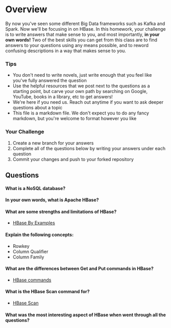 # Overview

By now you've seen some different Big Data frameworks such as Kafka and Spark. Now we'll be focusing in on HBase. In this homework, your
challenge is to write answers that make sense to you, and most importantly, **in your own words!**
Two of the best skills you can get from this class are to find answers to your questions using any means possible, and to
reword confusing descriptions in a way that makes sense to you. 

### Tips
* You don't need to write novels, just write enough that you feel like you've fully answered the question
* Use the helpful resources that we post next to the questions as a starting point, but carve your own path by searching on Google, YouTube, books in a library, etc to get answers!
* We're here if you need us. Reach out anytime if you want to ask deeper questions about a topic 
* This file is a markdown file. We don't expect you to do any fancy markdown, but you're welcome to format however you like


### Your Challenge
1. Create a new branch for your answers 
2. Complete all of the questions below by writing your answers under each question
3. Commit your changes and push to your forked repository

## Questions
#### What is a NoSQL database? 


#### In your own words, what is Apache HBase? 


#### What are some strengths and limitations of HBase? 
* [HBase By Examples](https://sparkbyexamples.com/apache-hbase-tutorial/)

#### Explain the following concepts: 
* Rowkey
* Column Qualifier
* Column Family


#### What are the differences between Get and Put commands in HBase? 
* [HBase commands](https://www.tutorialspoint.com/hbase/hbase_create_data.htm)


#### What is the HBase Scan command for? 
* [HBase Scan](https://www.tutorialspoint.com/hbase/hbase_scan.htm)

#### What was the most interesting aspect of HBase when went through all the questions? 